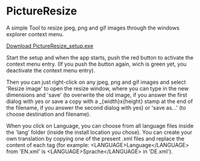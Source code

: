 # PictureResize
A simple Tool to resize jpeg, png and gif images through the windows explorer context menu.

[Download PictureResize_setup.exe](https://github.com/AntVickl0r/PictureResize/blob/master/setup/PictureResize_setup.exe?raw=true)

Start the setup and when the app starts, push the red button to activate the context menu entry.
(If you push the button again, wich is green yet, you deactivate the context menu entry).

Then you can just right-click on any jpeg, png and gif images and select 'Resize image' to open the resize window,
where you can type in the new dimensions and 'save' (to overwrite the old image, if you answer the first dialog with yes or save a copy with a _{width}x{height} stamp at the end of the filename, if you answer the second dialog with yes) or 'save as...' (to choose destination and filename).

When you click on Language, you can choose from all language files inside the 'lang' folder (inside the install location you chose). You can create your own translation by copying one of the present .xml files and replace the content of each tag (for example: \<LANGUAGE\>Language\</LANGUAGE\> from 'EN.xml' is \<LANGUAGE\>Sprache\</LANGUAGE\> in 'DE.xml').
